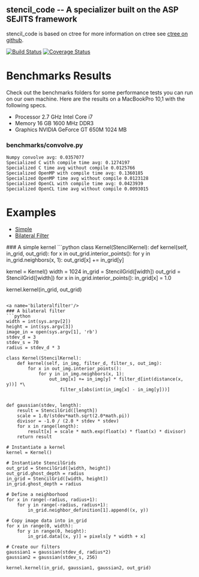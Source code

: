 stencil_code -- A specializer built on the ASP SEJITS framework
-------

stencil_code is based on ctree
for more information on ctree see [ctree on github](http://github.com/ucb-sejits/ctree>).

[![Build Status](https://travis-ci.org/ucb-sejits/stencil_code.svg?branch=master)](https://travis-ci.org/ucb-sejits/stencil_code)
[![Coverage Status](https://coveralls.io/repos/ucb-sejits/stencil_code/badge.png?branch=master)](https://coveralls.io/r/ucb-sejits/stencil_code?branch=master)

Benchmarks Results
==================
Check out the benchmarks folders for some performance tests you can run 
on our own machine.  Here are the results on a MacBookPro 10,1 with the 
following specs.
* Processor  2.7 GHz Intel Core i7
* Memory  16 GB 1600 MHz DDR3
* Graphics  NVIDIA GeForce GT 650M 1024 MB

### benchmarks/convolve.py
```
Numpy convolve avg: 0.0357077
Specialized C with compile time avg: 0.1274197
Specialized C time avg without compile 0.0125766
Specialized OpenMP with compile time avg: 0.1360185
Specialized OpenMP time avg without compile 0.0123128
Specialized OpenCL with compile time avg: 0.0423939
Specialized OpenCL time avg without compile 0.0093015
```

Examples
=============
* [Simple](#simple)  
* [Bilateral Filter](#bilateralfilter)

<a name='simple'/>
### A simple kernel
```python
class Kernel(StencilKernel):
    def kernel(self, in_grid, out_grid):
        for x in out_grid.interior_points():
            for y in in_grid.neighbors(x, 1):
                out_grid[x] += in_grid[y]

kernel = Kernel()
width = 1024
in_grid = StencilGrid([width])
out_grid = StencilGrid([width])
for x in in_grid.interior_points():
    in_grid[x] = 1.0

kernel.kernel(in_grid, out_grid)
```

<a name='bilateralfilter'/>
### A bilateral filter
```python
width = int(sys.argv[2])
height = int(sys.argv[3])
image_in = open(sys.argv[1], 'rb')
stdev_d = 3
stdev_s = 70
radius = stdev_d * 3

class Kernel(StencilKernel):
    def kernel(self, in_img, filter_d, filter_s, out_img):
        for x in out_img.interior_points():
            for y in in_img.neighbors(x, 1):
                out_img[x] += in_img[y] * filter_d[int(distance(x, y))] *\
                    filter_s[abs(int(in_img[x] - in_img[y]))]


def gaussian(stdev, length):
    result = StencilGrid([length])
    scale = 1.0/(stdev*math.sqrt(2.0*math.pi))
    divisor = -1.0 / (2.0 * stdev * stdev)
    for x in range(length):
        result[x] = scale * math.exp(float(x) * float(x) * divisor)
    return result

# Instantiate a kernel
kernel = Kernel()

# Instantiate StencilGrids
out_grid = StencilGrid([width, height])
out_grid.ghost_depth = radius
in_grid = StencilGrid([width, height])
in_grid.ghost_depth = radius

# Define a neighborhood
for x in range(-radius, radius+1):
    for y in range(-radius, radius+1):
        in_grid.neighbor_definition[1].append((x, y))

# Copy image data into in_grid
for x in range(0, width):
    for y in range(0, height):
        in_grid.data[(x, y)] = pixels[y * width + x]

# Create our filters
gaussian1 = gaussian(stdev_d, radius*2)
gaussian2 = gaussian(stdev_s, 256)

kernel.kernel(in_grid, gaussian1, gaussian2, out_grid)
```
